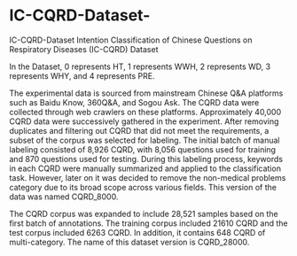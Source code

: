 # IC-CQRD-Dataset-
IC-CQRD-Dataset 
Intention Classification of Chinese Questions on Respiratory Diseases (IC-CQRD) Dataset

In the Dataset, 0 represents HT, 1 represents WWH, 2 represents WD, 3 represents WHY, and 4 represents PRE.

The experimental data is sourced from mainstream Chinese Q\&A platforms such as Baidu Know, 360Q\&A, and Sogou Ask. The CQRD data were collected through web crawlers on these platforms. Approximately 40,000 CQRD data were successively gathered in the experiment. After removing duplicates and filtering out CQRD that did not meet the requirements, a subset of the corpus was selected for labeling. The initial batch of manual labeling consisted of 8,926 CQRD, with 8,056 questions used for training and 870 questions used for testing. During this labeling process, keywords in each CQRD were manually summarized and applied to the classification task. However, later on it was decided to remove the non-medical problems category due to its broad scope across various fields. This version of the data was named CQRD\_8000.

The CQRD corpus was expanded to include 28,521 samples based on the first batch of annotations. The training corpus included 21610 CQRD and the test corpus included 6263 CQRD. In addition, it contains 648 CQRD of multi-category. The name of this dataset version is CQRD\_28000.
